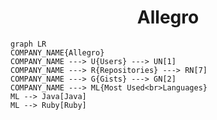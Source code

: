 <h1 align="center">Allegro</h1>

```mermaid
graph LR
COMPANY_NAME{Allegro}
COMPANY_NAME ---> U{Users} ---> UN[1]
COMPANY_NAME ---> R{Repositories} ---> RN[7]
COMPANY_NAME ---> G{Gists} ---> GN[2]
COMPANY_NAME ---> ML{Most Used<br>Languages}
ML --> Java[Java]
ML --> Ruby[Ruby]
```
